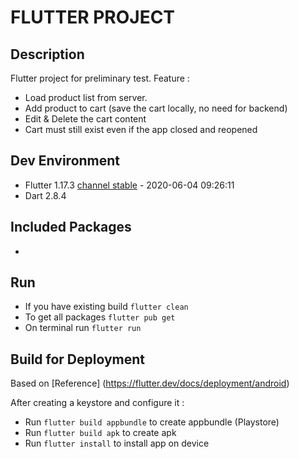 # FLUTTER PROJECT

## Description

Flutter project for preliminary test.
Feature : 
- Load product list from server.
- Add product to cart (save the cart locally, no need for backend)
- Edit & Delete the cart content
- Cart must still exist even if the app closed and reopened

## Dev Environment

* Flutter 1.17.3 [channel stable](https://github.com/flutter/flutter.git) - 2020-06-04 09:26:11
* Dart 2.8.4

## Included Packages
-

## Run

* If you have existing build `flutter clean`
* To get all packages `flutter pub get`
* On terminal run `flutter run`

## Build for Deployment

Based on [Reference] (https://flutter.dev/docs/deployment/android)

After creating a keystore and configure it :

* Run `flutter build appbundle` to create appbundle (Playstore)
* Run `flutter build apk` to create apk
* Run `flutter install` to install app on device
